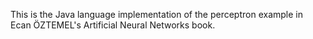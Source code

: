 This is the Java language implementation of the perceptron example in Ecan ÖZTEMEL's Artificial Neural Networks book.
